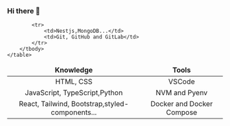 ### Hi there 👋
<table align="center">
        <thead>
            <tr align="center">
                <td> <strong>Knowledge</strong></td>
                <td> <strong>Tools</strong></td>
        </thead>
        </tr>
        <tbody align="center">
            <tr>
                <td>HTML, CSS</td>
                <td>VSCode</td>
            </tr>
            <tr>
                <td>JavaScript, TypeScript,Python</td>
                <td>NVM and Pyenv</td>
            </tr>
            <tr>
                <td>React, Tailwind, Bootstrap,styled-components...</td>
                <td>Docker and Docker Compose</td>
            </tr>

            <tr>
                <td>Nestjs,MongoDB...</td>
                <td>Git, GitHub and GitLab</td>
            </tr>
        </tbody>
    </table>

